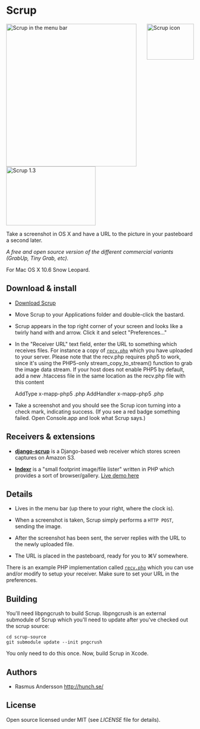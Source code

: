 # Scrup

[<img src="http://farm3.static.flickr.com/2567/4121191747_3002198bb5_o.png" width="126" height="96" alt="Scrup icon" align="right" />](http://hunch.se/scrup/dist/scrup-1.3.2.zip) <img src="http://farm3.static.flickr.com/2522/4122092624_b2a9450bfe_o.png" width="350" height="382" alt="Scrup in the menu bar" /> [<img src="http://farm5.static.flickr.com/4058/4311662638_5ff27abfde_m.jpg" width="240" height="158" alt="Scrup 1.3" />](http://farm5.static.flickr.com/4058/4311662638_00be0d79d3_o.png)

Take a screenshot in OS X and have a URL to the picture in your pasteboard a second later.

*A free and open source version of the different commercial variants (GrabUp, Tiny Grab, etc).*

For Mac OS X 10.6 Snow Leopard.

## Download & install

- [Download Scrup](http://hunch.se/scrup/dist/scrup-1.3.2.zip)

- Move Scrup to your Applications folder and double-click the bastard.

- Scrup appears in the top right corner of your screen and looks like a twirly hand with and arrow. Click it and select "Preferences..."

- In the "Receiver URL" text field, enter the URL to something which receives files. For instance a copy of [`recv.php`](http://github.com/rsms/scrup/blob/master/recv.php) which you have uploaded to your server.  Please note that the recv.php requires php5 to work, since it's using the PHP5-only stream_copy_to_stream() function to grab the image data stream.  If your host does not enable PHP5 by default, add a new .htaccess file in the same location as the recv.php file with this content
  
    AddType x-mapp-php5 .php
    AddHandler x-mapp-php5 .php

- Take a screenshot and you should see the Scrup icon turning into a check mark, indicating success. (If you see a red badge something failed. Open Console.app and look what Scrup says.)

## Receivers & extensions

- **[django-scrup](http://github.com/idangazit/django-scrup/)** is a Django-based web receiver which stores screen captures on Amazon S3.

- **[Indexr](http://code.google.com/p/indexr/)** is a "small footprint image/file lister" written in PHP which provides a sort of browser/gallery. [Live demo here](http://firedev.com/indexr/)


## Details

- Lives in the menu bar (up there to your right, where the clock is).

- When a screenshot is taken, Scrup simply performs a `HTTP POST`, sending the image.

- After the screenshot has been sent, the server replies with the URL to the newly uploaded file.

- The URL is placed in the pasteboard, ready for you to  ⌘V somewhere.

There is an example PHP implementation called [`recv.php`](http://github.com/rsms/scrup/blob/master/recv.php) which you can use and/or modify to setup your receiver. Make sure to set your URL in the preferences.

## Building

You'll need libpngcrush to build Scrup. libpngcrush is an external submodule of Scrup which you'll need to update after you've checked out the scrup source:

	cd scrup-source
	git submodule update --init pngcrush

You only need to do this once. Now, build Scrup in Xcode.

## Authors

- Rasmus Andersson <http://hunch.se/>

## License

Open source licensed under MIT (see _LICENSE_ file for details).
